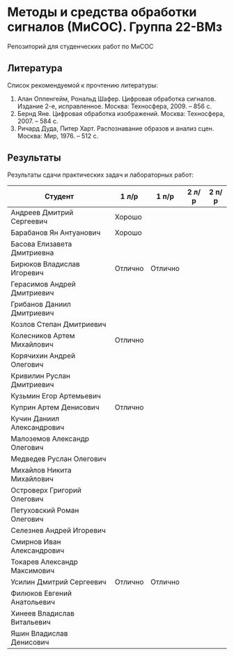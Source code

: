 # Методы и средства обработки сигналов (МиСОС). Группа 22-ВМз
Репозиторий для студенческих работ по МиСОС

Литература
----------
Список рекомендуемой к прочтению литературы:
1. Алан Оппенгейм, Рональд Шафер. Цифровая обработка сигналов. Издание 2-е, исправленное. Москва: Техносфера, 2009. – 856 с.
2. Бернд Яне. Цифровая обработка изображений. Москва: Техносфера, 2007. – 584 с.
3. Ричард Дуда, Питер Харт. Распознавание образов и анализ сцен. Москва: Мир, 1976. – 512 с.

Результаты
----------

Результаты сдачи практических задач и лабораторных работ:

| Студент                       |       1 л/р       |       1 п/р       |       2 л/р       |       2 п/р       |
| ----------------------------- | ----------------- | ----------------- | ----------------- | ----------------- |
| Андреев Дмитрий Сергеевич     | Хорошо            |                   |                   |                   |
| Барабанов Ян Антуанович       | Хорошо            |                   |                   |                   |
| Басова Елизавета Дмитриевна   |                   |                   |                   |                   |
| Бирюков Владислав Игоревич    | Отлично           | Отлично           |                   |                   |
| Герасимов Андрей Дмитриевич   |                   |                   |                   |                   |
| Грибанов Даниил Дмитриевич    |                   |                   |                   |                   |
| Козлов Степан Дмитриевич      |                   |                   |                   |                   |
| Колесников Артем Михайлович   | Отлично           |                   |                   |                   |
| Корячихин Андрей Олегович     |                   |                   |                   |                   |
| Кривилин Руслан Дмитриевич    |                   |                   |                   |                   |
| Кузьмин Егор Артемьевич       |                   |                   |                   |                   |
| Куприн Артем Денисович        | Отлично           |                   |                   |                   |
| Кучин Даниил Александрович    |                   |                   |                   |                   |
| Малоземов Александр Олегович  |                   |                   |                   |                   |
| Медведев Руслан Олегович      |                   |                   |                   |                   |
| Михайлов Никита Михайлович    |                   |                   |                   |                   |
| Островерх Григорий Олегович   |                   |                   |                   |                   |
| Петуховский Роман Олегович    |                   |                   |                   |                   |
| Селезнев Андрей Игоревич      |                   |                   |                   |                   |
| Смирнов Иван Александрович    |                   |                   |                   |                   |
| Токарев Александр Максимович  |                   |                   |                   |                   |
| Усилин Дмитрий Сергеевич      | Отлично           | Отлично           |                   |                   |
| Филюков Евгений Анатольевич   |                   |                   |                   |                   |
| Хинеев Владислав Витальевич   |                   |                   |                   |                   |
| Яшин Владислав Денисович      |                   |                   |                   |                   |
